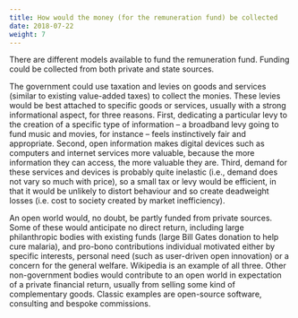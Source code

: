 ```yaml
---
title: How would the money (for the remuneration fund) be collected
date: 2018-07-22
weight: 7
---
```


There are different models available to fund the remuneration fund. Funding could be collected from both private and state sources. 

The government could use taxation and levies on goods and services (similar to existing value-added taxes) to collect the monies. These levies would be best attached to specific goods or services, usually with a strong informational aspect, for three reasons. First, dedicating a particular levy to the creation of a specific type of information – a broadband levy going to fund music and movies, for instance – feels instinctively fair and appropriate. Second, open information makes digital devices such as computers and internet services more valuable, because the more information they can access, the more valuable they are. Third, demand for these services and devices is probably quite inelastic (i.e., demand does not vary so much with price), so a small tax or levy would be efficient, in that it would be unlikely to distort behaviour and so create deadweight losses (i.e. cost to society created by market inefficiency).

An open world would, no doubt, be partly funded from private sources. Some of these
would anticipate no direct return, including large philanthropic bodies with
existing funds (large Bill Gates donation to help cure malaria), and pro-bono contributions individual motivated either by specific interests, personal need (such as user-driven open innovation) or a concern for the general welfare. Wikipedia is an example of all three. Other non-government bodies would contribute to an open world in expectation of a private financial return, usually from selling some kind of complementary goods. Classic examples are open-source software, consulting and bespoke commissions.
